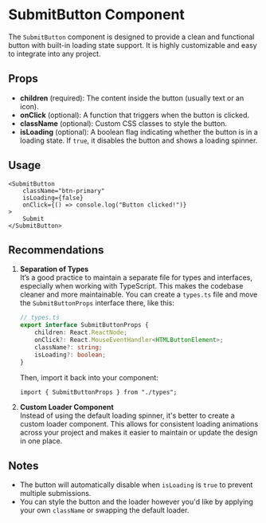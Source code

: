 # SubmitButton Component

The `SubmitButton` component is designed to provide a clean and functional button with built-in loading state support. It is highly customizable and easy to integrate into any project.

## Props

-   **children** (required): The content inside the button (usually text or an icon).
-   **onClick** (optional): A function that triggers when the button is clicked.
-   **className** (optional): Custom CSS classes to style the button.
-   **isLoading** (optional): A boolean flag indicating whether the button is in a loading state. If `true`, it disables the button and shows a loading spinner.

## Usage

```tsx
<SubmitButton
    className="btn-primary"
    isLoading={false}
    onClick={() => console.log("Button clicked!")}
>
    Submit
</SubmitButton>
```

## Recommendations

1. **Separation of Types**  
   It’s a good practice to maintain a separate file for types and interfaces, especially when working with TypeScript. This makes the codebase cleaner and more maintainable. You can create a `types.ts` file and move the `SubmitButtonProps` interface there, like this:

    ```ts
    // types.ts
    export interface SubmitButtonProps {
        children: React.ReactNode;
        onClick?: React.MouseEventHandler<HTMLButtonElement>;
        className?: string;
        isLoading?: boolean;
    }
    ```

    Then, import it back into your component:

    ```tsx
    import { SubmitButtonProps } from "./types";
    ```

2. **Custom Loader Component**  
   Instead of using the default loading spinner, it's better to create a custom loader component. This allows for consistent loading animations across your project and makes it easier to maintain or update the design in one place.

## Notes

-   The button will automatically disable when `isLoading` is `true` to prevent multiple submissions.
-   You can style the button and the loader however you'd like by applying your own `className` or swapping the default loader.
